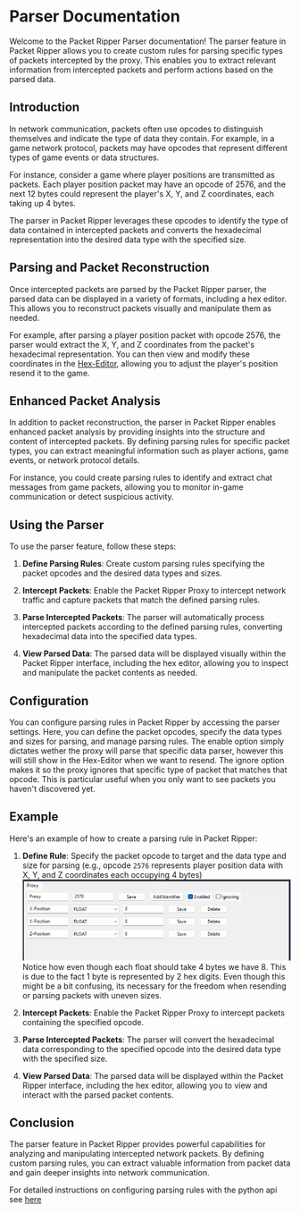 # Parser Documentation

Welcome to the Packet Ripper Parser documentation! The parser feature in Packet Ripper allows you to create custom rules for parsing specific types of packets intercepted by the proxy. This enables you to extract relevant information from intercepted packets and perform actions based on the parsed data.

## Introduction

In network communication, packets often use opcodes to distinguish themselves and indicate the type of data they contain. For example, in a game network protocol, packets may have opcodes that represent different types of game events or data structures.

For instance, consider a game where player positions are transmitted as packets. Each player position packet may have an opcode of 2576, and the next 12 bytes could represent the player's X, Y, and Z coordinates, each taking up 4 bytes.

The parser in Packet Ripper leverages these opcodes to identify the type of data contained in intercepted packets and converts the hexadecimal representation into the desired data type with the specified size.

## Parsing and Packet Reconstruction

Once intercepted packets are parsed by the Packet Ripper parser, the parsed data can be displayed in a variety of formats, including a hex editor. This allows you to reconstruct packets visually and manipulate them as needed.

For example, after parsing a player position packet with opcode 2576, the parser would extract the X, Y, and Z coordinates from the packet's hexadecimal representation. You can then view and modify these coordinates in the [Hex-Editor](/user-guide/hex-editor), allowing you to adjust the player's position resend it to the game.

## Enhanced Packet Analysis

In addition to packet reconstruction, the parser in Packet Ripper enables enhanced packet analysis by providing insights into the structure and content of intercepted packets. By defining parsing rules for specific packet types, you can extract meaningful information such as player actions, game events, or network protocol details.

For instance, you could create parsing rules to identify and extract chat messages from game packets, allowing you to monitor in-game communication or detect suspicious activity.

## Using the Parser

To use the parser feature, follow these steps:

1. **Define Parsing Rules**: Create custom parsing rules specifying the packet opcodes and the desired data types and sizes.
   
2. **Intercept Packets**: Enable the Packet Ripper Proxy to intercept network traffic and capture packets that match the defined parsing rules.
   
3. **Parse Intercepted Packets**: The parser will automatically process intercepted packets according to the defined parsing rules, converting hexadecimal data into the specified data types.

4. **View Parsed Data**: The parsed data will be displayed visually within the Packet Ripper interface, including the hex editor, allowing you to inspect and manipulate the packet contents as needed.

## Configuration

You can configure parsing rules in Packet Ripper by accessing the parser settings. Here, you can define the packet opcodes, specify the data types and sizes for parsing, and manage parsing rules. The enable option simply dictates wether the proxy will parse that specific data parser, however this will still show in the Hex-Editor when we want to resend. The ignore option makes it so the proxy ignores that specific type of packet that matches that opcode. This is particular useful when you only want to see packets you haven't discovered yet.

## Example

Here's an example of how to create a parsing rule in Packet Ripper:

1. **Define Rule**: Specify the packet opcode to target and the data type and size for parsing (e.g., opcode `2576` represents player position data with X, Y, and Z coordinates each occupying 4 bytes)![Example Parser](/images/parser-example.png)Notice how even though each float should take 4 bytes we have 8. This is due to the fact 1 byte is represented by 2 hex digits. Even though this might be a bit confusing, its necessary for the freedom when resending or parsing packets with uneven sizes.

2. **Intercept Packets**: Enable the Packet Ripper Proxy to intercept packets containing the specified opcode.

3. **Parse Intercepted Packets**: The parser will convert the hexadecimal data corresponding to the specified opcode into the desired data type with the specified size.

4. **View Parsed Data**: The parsed data will be displayed within the Packet Ripper interface, including the hex editor, allowing you to view and interact with the parsed packet contents.

## Conclusion

The parser feature in Packet Ripper provides powerful capabilities for analyzing and manipulating intercepted network packets. By defining custom parsing rules, you can extract valuable information from packet data and gain deeper insights into network communication.

For detailed instructions on configuring parsing rules with the python api see [here](/api/parsers)
